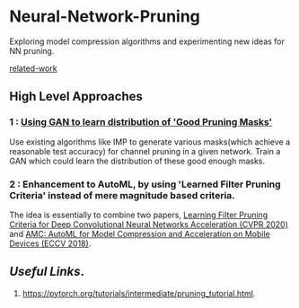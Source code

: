 # Neural-Network-Pruning
Exploring model compression algorithms and experimenting new ideas for NN pruning.   

[related-work](related-work.md)   

## High Level Approaches   

### 1 : [Using GAN to learn distribution of 'Good Pruning Masks'](approach1.md)

Use existing algorithms like IMP to generate various masks(which achieve a reasonable test accuracy) for channel pruning in a given network. Train a GAN which could learn the distribution of these good enough masks.

### 2 : Enhancement to AutoML, by using 'Learned Filter Pruning Criteria' instead of mere magnitude based criteria.   

The idea is essentially to combine two papers, [Learning Filter Pruning Criteria for Deep Convolutional Neural Networks Acceleration (CVPR 2020)](https://openaccess.thecvf.com/content_CVPR_2020/papers/He_Learning_Filter_Pruning_Criteria_for_Deep_Convolutional_Neural_Networks_Acceleration_CVPR_2020_paper.pdf) and [AMC: AutoML for Model Compression and Acceleration on Mobile Devices (ECCV 2018)](https://openaccess.thecvf.com/content_ECCV_2018/papers/Yihui_He_AMC_Automated_Model_ECCV_2018_paper.pdf).   

## *Useful Links*.  
1. https://pytorch.org/tutorials/intermediate/pruning_tutorial.html.  
